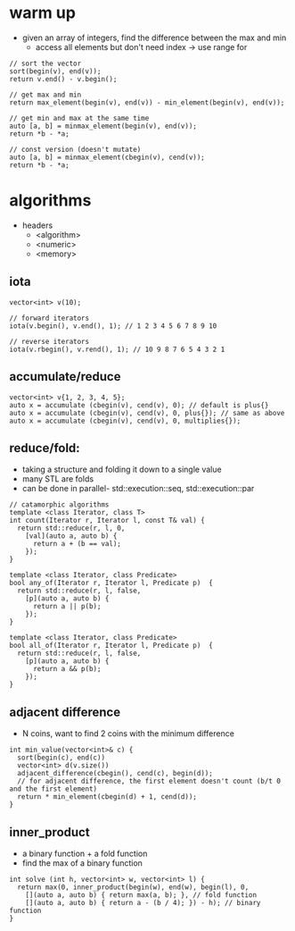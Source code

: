 # warm up

* given an array of integers, find the difference between the max and min
  * access all elements but don't need index -> use range for

```
// sort the vector
sort(begin(v), end(v));
return v.end() - v.begin();

// get max and min
return max_element(begin(v), end(v)) - min_element(begin(v), end(v));

// get min and max at the same time
auto [a, b] = minmax_element(begin(v), end(v));
return *b - *a;

// const version (doesn't mutate)
auto [a, b] = minmax_element(cbegin(v), cend(v));
return *b - *a;
```
# algorithms

* headers
  * \<algorithm\>
  * \<numeric\>
  * \<memory\>

## iota
```
vector<int> v(10);

// forward iterators
iota(v.begin(), v.end(), 1); // 1 2 3 4 5 6 7 8 9 10

// reverse iterators
iota(v.rbegin(), v.rend(), 1); // 10 9 8 7 6 5 4 3 2 1
```

## accumulate/reduce
```
vector<int> v{1, 2, 3, 4, 5};
auto x = accumulate (cbegin(v), cend(v), 0); // default is plus{}
auto x = accumulate (cbegin(v), cend(v), 0, plus{}); // same as above
auto x = accumulate (cbegin(v), cend(v), 0, multiplies{});
```

## reduce/fold:
* taking a structure and folding it down to a single value
* many STL are folds
* can be done in parallel- std::execution::seq, std::execution::par

```
// catamorphic algorithms
template <class Iterator, class T>
int count(Iterator r, Iterator l, const T& val) {
  return std::reduce(r, l, 0,
    [val](auto a, auto b) {
      return a + (b == val);
    });
}

template <class Iterator, class Predicate>
bool any_of(Iterator r, Iterator l, Predicate p)  {
  return std::reduce(r, l, false,
    [p](auto a, auto b) {
      return a || p(b);
    });
}

template <class Iterator, class Predicate>
bool all_of(Iterator r, Iterator l, Predicate p)  {
  return std::reduce(r, l, false,
    [p](auto a, auto b) {
      return a && p(b);
    });
}
```

## adjacent difference
* N coins, want to find 2 coins with the minimum difference
```
int min_value(vector<int>& c) {
  sort(begin(c), end(c))
  vector<int> d(v.size())
  adjacent_difference(cbegin(), cend(c), begin(d));
  // for adjacent difference, the first element doesn't count (b/t 0 and the first element)
  return * min_element(cbegin(d) + 1, cend(d));
}
```

## inner_product
* a binary function + a fold function
* find the max of a binary function

```
int solve (int h, vector<int> w, vector<int> l) {
  return max(0, inner_product(begin(w), end(w), begin(l), 0,
    [](auto a, auto b) { return max(a, b); }, // fold function
    [](auto a, auto b) { return a - (b / 4); }) - h); // binary function
}
```


